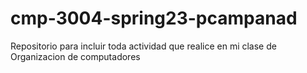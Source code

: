 # cmp-3004-spring23-pcampanad

Repositorio para incluir toda actividad que realice en mi clase de Organizacion de computadores
